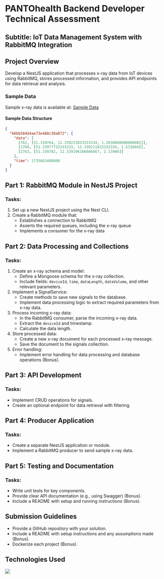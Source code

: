 # PANTOhealth Backend Developer Technical Assessment

## Subtitle: IoT Data Management System with RabbitMQ Integration

## Project Overview

Develop a NestJS application that processes x-ray data from IoT devices using RabbitMQ, stores processed information, and provides API endpoints for data retrieval and analysis.

### Sample Data

Sample x-ray data is available at: [Sample Data](https://drive.google.com/file/d/1NTxLA_5OYx2kSnPlXkwQ2AzcLBxRlkTr/view?usp=sharing)

#### Sample Data Structure

```json
{
  "66bb584d4ae73e488c30a072": {
    "data": [
      [762, [51.339764, 12.339223833333334, 1.2038000000000002]],
      [1766, [51.33977733333333, 12.339211833333334, 1.531604]],
      [2763, [51.339782, 12.339196166666667, 2.13906]]
    ],
    "time": 1735683480000
  }
}
```

## Part 1: RabbitMQ Module in NestJS Project

### Tasks:

1. Set up a new NestJS project using the Nest CLI.
2. Create a RabbitMQ module that:
   - Establishes a connection to RabbitMQ
   - Asserts the required queues, including the x-ray queue
   - Implements a consumer for the x-ray data

## Part 2: Data Processing and Collections

### Tasks:

1. Create an x-ray schema and model:
   - Define a Mongoose schema for the x-ray collection.
   - Include fields: `deviceId`, `time`, `dataLength`, `dataVolume`, and other relevant parameters.
2. Implement a SignalService:
   - Create methods to save new signals to the database.
   - Implement data processing logic to extract required parameters from x-ray data.
3. Process incoming x-ray data:
   - In the RabbitMQ consumer, parse the incoming x-ray data.
   - Extract the `deviceId` and timestamp.
   - Calculate the data length.
4. Store processed data:
   - Create a new x-ray document for each processed x-ray message.
   - Save the document to the signals collection.
5. Error handling:
   - Implement error handling for data processing and database operations (Bonus).

## Part 3: API Development

### Tasks:

- Implement CRUD operations for signals.
- Create an optional endpoint for data retrieval with filtering.

## Part 4: Producer Application

### Tasks:

- Create a separate NestJS application or module.
- Implement a RabbitMQ producer to send sample x-ray data.

## Part 5: Testing and Documentation

### Tasks:

- Write unit tests for key components.
- Provide clear API documentation (e.g., using Swagger) (Bonus).
- Include a README with setup and running instructions (Bonus).

## Submission Guidelines

- Provide a GitHub repository with your solution.
- Include a README with setup instructions and any assumptions made (Bonus).
- Dockerize each project (Bonus).

## Technologies Used

<p align="left">
  <a href="https://skillicons.dev">
    <img src="https://skillicons.dev/icons?i=nodejs,npm,nestjs,rabbitmq,postgresql,prisma,ts,jest" />
  </a>
</p>
